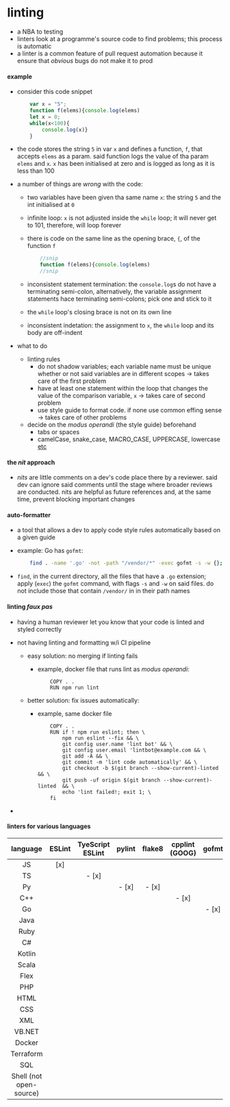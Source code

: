 # linting

* a NBA to testing
* linters look at a programme's source code to find problems; this process is automatic
* a linter is a common feature of pull request automation because it ensure that *obvious* bugs do not make it to prod

#### example
* consider this code snippet

    ```javascript
        var x = "5";
        function f(elems){console.log(elems)
        let x = 0;
        while(x<100){
            console.log(x)}
        }
    ```

* the code stores the string `5` in var `x` and defines a function, `f`, that accepts `elems` as a param. said function logs the value of tha param `elems` and `x`. `x` has been initialised at zero and is logged as long as it is less than 100
* a number of things are *wrong* with the code:
    * two variables have been given tha same name `x`: the string `5` and the int initialised at `0`
    * infinite loop: `x` is not adjusted inside the `while` loop; it will never get to 101, therefore, will loop forever
    * there is code on the same line as the opening brace, `{`, of the function `f`

        ```javascript
            //snip
            function f(elems){console.log(elems)
            //snip
        ```
    
    * inconsistent statement termination: the `console.log`s do not have a terminating semi-colon, alternatively, the variable assignment statements hace terminating semi-colons; pick one and stick to it
    * the `while` loop's closing brace is not on its own line
    * inconsistent indetation: the assignment to `x`, the `while` loop and its body are off-indent
* what to do
    * linting rules
        * do not shadow variables; each variable name must be unique whether or not said variables are in different scopes -> takes care of the first problem
        * have at least one statement within the loop that changes the value of the comparison variable, `x` -> takes care of second problem
        * use style guide to format code. if none use common effing sense -> takes care of other problems
    * decide on the *modus operandi* (the style guide) beforehand
        * tabs or spaces
        * camelCase, snake_case, MACRO_CASE, UPPERCASE, lowercase [etc][def]

#### the *nit* approach
* *nits* are little comments on a dev's code place there by a reviewer. said dev can ignore said comments until the stage where broader reviews are conducted. nits are helpful as future references and, at the same time, prevent blocking important changes

#### auto-formatter
* a tool that allows a dev to apply code style rules automatically based on a given guide
* example: Go has `gofmt`:

    ```bash
        find . -name '.go' -not -path "/vendor/*" -exec gofmt -s -w {};
    ```

* `find`, in the current directory, all the files that have a `.go` extension; apply (`exec`) the `gofmt` command, with flags `-s` and `-w` on said files. do not include those that contain `/vendor/` in in their path names

#### linting *faux pas*
* having a human reviewer let you know that your code is linted and styled correctly
* not having linting and formatting w/i CI pipeline
    * easy solution: no merging if linting fails
        * example, docker file that runs lint as *modus operandi*:

            ```docker
                COPY . .
                RUN npm run lint
            ```

    * better solution: fix issues automatically:
        * example, same docker file

            ```docker
                COPY . .
                RUN if ! npm run eslint; then \
                    npm run eslint --fix && \
                    git config user.name 'lint bot' && \
                    git config user.email 'lintbot@example.com && \
                    git add -A && \
                    git commit -m 'lint code automatically' && \
                    git checkout -b $(git branch --show-current)-linted && \
                    git push -uf origin $(git branch --show-current)-linted  && \
                    echo 'lint failed!; exit 1; \
                fi
            ```
   
*

#### linters for various languages

|language|ESLint|TyeScript ESLint|pylint|flake8|cpplint (GOOG)|gofmt|CheckStyle|FindBugs|RuboCop|Pronto|SonarQube|DeepSource|
|:---:|:---:|:---:|:---:|:---:|:---:|:---:|:---:|:---:|:---:|:---:|:---:|:---:|
|JS|[x]||||||||||- [x]|- [x]|
|TS||- [x]||||||||||- [x]||
|Py|||- [x]|- [x]|||||||- [x]|- [x]|
|C++|||||- [x]||||||||
|Go||||||- [x]|||||- [x]|- [x]|
|Java|||||||- [x]|- [x]|||- [x]|- [x]|
|Ruby|||||||||- [x]|- [x]|- [x]|- [x]|
|C#|||||||||||- [x]||
|Kotlin|||||||||||- [x]||
|Scala|||||||||||- [x]||
|Flex|||||||||||- [x]||
|PHP|||||||||||- [x]||
|HTML|||||||||||- [x]||
|CSS|||||||||||- [x]||
|XML|||||||||||- [x]||
|VB.NET|||||||||||- [x]||
|Docker||||||||||||- [x]|
|Terraform||||||||||||- [x]|
|SQL||||||||||||- [x]|
|Shell (not open-source)||||||||||||- [x]|

[def]: https://en.wikipedia.org/wiki/Naming_convention_(programming)